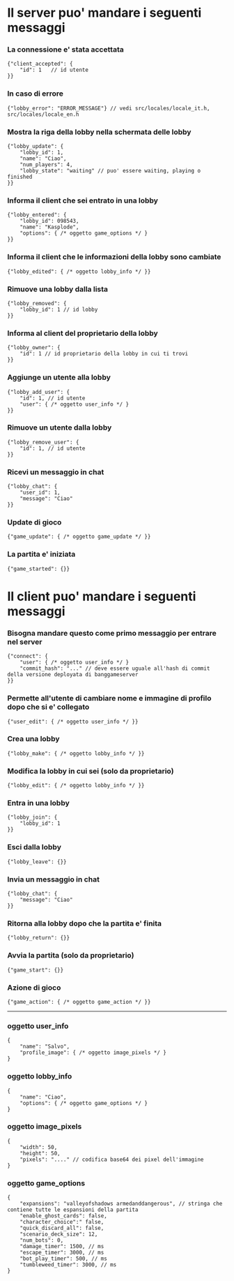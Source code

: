 # Il server puo' mandare i seguenti messaggi

### La connessione e' stata accettata
    {"client_accepted": {
        "id": 1   // id utente
    }}

### In caso di errore
    {"lobby_error": "ERROR_MESSAGE"} // vedi src/locales/locale_it.h, src/locales/locale_en.h

### Mostra la riga della lobby nella schermata delle lobby
    {"lobby_update": {
        "lobby_id": 1,
        "name": "Ciao",
        "num_players": 4,
        "lobby_state": "waiting" // puo' essere waiting, playing o finished
    }}

### Informa il client che sei entrato in una lobby
    {"lobby_entered": {
        "lobby_id": 098543,
        "name": "Kasplode",
        "options": { /* oggetto game_options */ }
    }}

### Informa il client che le informazioni della lobby sono cambiate
    {"lobby_edited": { /* oggetto lobby_info */ }}

### Rimuove una lobby dalla lista
    {"lobby_removed": {
        "lobby_id": 1 // id lobby
    }}

### Informa al client del proprietario della lobby
    {"lobby_owner": {
        "id": 1 // id proprietario della lobby in cui ti trovi
    }}

### Aggiunge un utente alla lobby
    {"lobby_add_user": {
        "id": 1, // id utente
        "user": { /* oggetto user_info */ }
    }}

### Rimuove un utente dalla lobby
    {"lobby_remove_user": {
        "id": 1, // id utente
    }}

### Ricevi un messaggio in chat
    {"lobby_chat": {
        "user_id": 1,
        "message": "Ciao"
    }}

### Update di gioco
    {"game_update": { /* oggetto game_update */ }}

### La partita e' iniziata
    {"game_started": {}}

# Il client puo' mandare i seguenti messaggi

### Bisogna mandare questo come primo messaggio per entrare nel server
    {"connect": {
        "user": { /* oggetto user_info */ }
        "commit_hash": "..." // deve essere uguale all'hash di commit della versione deployata di banggameserver
    }}

### Permette all'utente di cambiare nome e immagine di profilo dopo che si e' collegato
    {"user_edit": { /* oggetto user_info */ }}

### Crea una lobby
    {"lobby_make": { /* oggetto lobby_info */ }}

### Modifica la lobby in cui sei (solo da proprietario)
    {"lobby_edit": { /* oggetto lobby_info */ }}

### Entra in una lobby
    {"lobby_join": {
        "lobby_id": 1
    }}

### Esci dalla lobby
    {"lobby_leave": {}}

### Invia un messaggio in chat
    {"lobby_chat": {
        "message": "Ciao"
    }}

### Ritorna alla lobby dopo che la partita e' finita
    {"lobby_return": {}}

### Avvia la partita (solo da proprietario)
    {"game_start": {}}

### Azione di gioco
    {"game_action": { /* oggetto game_action */ }}

---
### oggetto **user_info**
    {
        "name": "Salvo",
        "profile_image": { /* oggetto image_pixels */ }
    }
    
### oggetto **lobby_info**
    {
        "name": "Ciao",
        "options": { /* oggetto game_options */ }
    }
### oggetto **image_pixels**
    {
        "width": 50,
        "height": 50,
        "pixels": "...." // codifica base64 dei pixel dell'immagine
    }
### oggetto **game_options**
    {
        "expansions": "valleyofshadows armedanddangerous", // stringa che contiene tutte le espansioni della partita
        "enable_ghost_cards": false,
        "character_choice":" false,
        "quick_discard_all": false,
        "scenario_deck_size": 12,
        "num_bots": 0,
        "damage_timer": 1500, // ms
        "escape_timer": 3000, // ms
        "bot_play_timer": 500, // ms
        "tumbleweed_timer": 3000, // ms
    }
